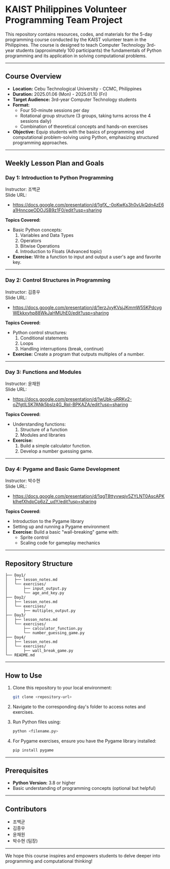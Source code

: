 # KAIST Philippines Volunteer Programming Team Project

This repository contains resources, codes, and materials for the 5-day programming course conducted by the KAIST volunteer team in the Philippines. The course is designed to teach Computer Technology 3rd-year students (approximately 100 participants) the fundamentals of Python programming and its application in solving computational problems.

---

## Course Overview

- **Location:** Cebu Technological University - CCMC, Philippines
- **Duration:** 2025.01.06 (Mon) - 2025.01.10 (Fri)
- **Target Audience:** 3rd-year Computer Technology students
- **Format:** 
  - Four 50-minute sessions per day
  - Rotational group structure (3 groups, taking turns across the 4 sessions daily)
  - Combination of theoretical concepts and hands-on exercises
- **Objective:** Equip students with the basics of programming and computational problem-solving using Python, emphasizing structured programming approaches.

---

## Weekly Lesson Plan and Goals

### **Day 1**: Introduction to Python Programming  
Instructor: 조백균  
Slide URL: 
- https://docs.google.com/presentation/d/1gfX_-0oKwKs3h0vUkQdn4zE6a1HnncqeODOJSB9z1F0/edit?usp=sharing

**Topics Covered:**
- Basic Python concepts:
  1. Variables and Data Types
  2. Operators
  3. Bitwise Operations
  4. Introduction to Floats (Advanced topic)
- **Exercise:** Write a function to input and output a user's age and favorite key.

---

### **Day 2**: Control Structures in Programming  
Instructor: 김종우  
Slide URL: 
- https://docs.google.com/presentation/d/1erzJvyKVsjJKmmW55KPdcygWEkkxyhp88WkJaHMUhE0/edit?usp=sharing

**Topics Covered:**
- Python control structures:
  1. Conditional statements
  2. Loops
  3. Handling interruptions (break, continue)
- **Exercise:** Create a program that outputs multiples of a number.

---

### **Day 3**: Functions and Modules  
Instructor: 윤채원  
Slide URL: 
- https://docs.google.com/presentation/d/1wUbk-uRRKv2-oZfgtILSK7ANk5bslz4G_Rpl-BPKAZA/edit?usp=sharing

**Topics Covered:**
- Understanding functions:
  1. Structure of a function
  2. Modules and libraries
- **Exercise:**
  1. Build a simple calculator function.
  2. Develop a number guessing game.

---

### **Day 4**: Pygame and Basic Game Development  
Instructor: 박수현  
Slide URL: 
- https://docs.google.com/presentation/d/1qgT8ttyvwqjv5ZYLNT0AscAPKklhefXhdpCp6zZ_udY/edit?usp=sharing

**Topics Covered:**
- Introduction to the Pygame library
- Setting up and running a Pygame environment
- **Exercise:** Build a basic "wall-breaking" game with:
  - Sprite control
  - Scaling code for gameplay mechanics

---

## Repository Structure

```plaintext
├── Day1/
│   ├── lesson_notes.md
│   └── exercises/
│       ├── input_output.py
│       └── age_and_key.py
├── Day2/
│   ├── lesson_notes.md
│   └── exercises/
│       ├── multiples_output.py
├── Day3/
│   ├── lesson_notes.md
│   └── exercises/
│       ├── calculator_function.py
│       └── number_guessing_game.py
├── Day4/
│   ├── lesson_notes.md
│   └── exercises/
│       ├── wall_break_game.py
└── README.md
```

---

## How to Use
1. Clone this repository to your local environment:
    ```bash
    git clone <repository-url>
    ```

2. Navigate to the corresponding day's folder to access notes and exercises.
3. Run Python files using:
    ```bash
    python <filename.py>
    ```
4. For Pygame exercises, ensure you have the Pygame library installed:
    ```bash
    pip install pygame
    ```

---

## Prerequisites
- **Python Version:** 3.8 or higher
- Basic understanding of programming concepts (optional but helpful)

---

## Contributors
- 조백균
- 김종우
- 윤채원
- 박수현 (팀장)

---

We hope this course inspires and empowers students to delve deeper into programming and computational thinking!
